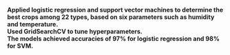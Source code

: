 <b> Applied logistic regression and support vector machines to determine the best crops among 22 types, based on six parameters such as humidity and temperature. <br/>
<b> Used GridSearchCV to tune hyperparameters. <br/>
<b> The models achieved accuracies of 97% for logistic regression and 98% for SVM.
<br/>
